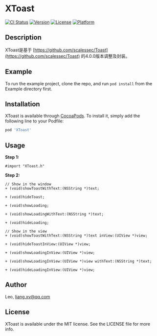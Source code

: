 # XToast

[![CI Status](https://img.shields.io/travis/xuliang/XToast.svg?style=flat)](https://travis-ci.org/xuliang/XToast)
[![Version](https://img.shields.io/cocoapods/v/XToast.svg?style=flat)](https://cocoapods.org/pods/XToast)
[![License](https://img.shields.io/cocoapods/l/XToast.svg?style=flat)](https://cocoapods.org/pods/XToast)
[![Platform](https://img.shields.io/cocoapods/p/XToast.svg?style=flat)](https://cocoapods.org/pods/XToast)

## Description


XToast是基于 [https://github.com/scalessec/Toast](https://github.com/scalessec/Toast) 的4.0.0版本调整及封装。

## Example

To run the example project, clone the repo, and run `pod install` from the Example directory first.

## Installation

XToast is available through [CocoaPods](https://cocoapods.org). To install
it, simply add the following line to your Podfile:

```ruby
pod 'XToast'
```
## Usage

**Step 1:**

```
#import "XToast.h"
```

**Step 2:**
```
// Show in the window
+ (void)showToastWithText:(NSString *)text;

+ (void)hideToast;

+ (void)showLoading;

+ (void)showLoadingWithText:(NSString *)text;

+ (void)hideLoading;

// Show in the view
+ (void)showToastWithText:(NSString *)text inView:(UIView *)view;

+ (void)hideToastInView:(UIView *)view;

+ (void)showLoadingInView:(UIView *)view;

+ (void)showLoadingInView:(UIView *)view withText:(NSString *)text;

+ (void)hideLoadingInView:(UIView *)view;
```

## Author

Leo, liang.xv@qq.com

## License

XToast is available under the MIT license. See the LICENSE file for more info.
